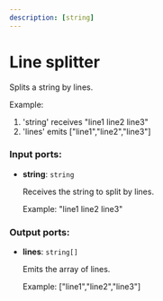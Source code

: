 ```yaml
---
description: [string]
---
```


# Line splitter

Splits a string by lines.

Example:
1. 'string' receives 
"line1
line2
line3"
2. 'lines' emits
["line1","line2","line3"]


### Input ports:

* __string__: `string`

    Receives the string to split by lines.
    
    Example:
    "line1
    line2
    line3"

### Output ports:

* __lines__: `string[]`

    Emits the array of lines.
    
    Example:
    ["line1","line2","line3"]

